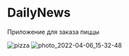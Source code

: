 # DailyNews

Приложение для заказа пиццы

![pizza](https://user-images.githubusercontent.com/13642419/161975062-39d02806-692a-4ee1-a135-420557f74d71.jpg)
 ![photo_2022-04-06_15-32-48](https://user-images.githubusercontent.com/13642419/161975319-b5b48e78-9237-4fc9-bb61-2b45c102f89e.jpg)
